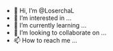 - 👋 Hi, I’m @LoserchaL
- 👀 I’m interested in ...
- 🌱 I’m currently learning ...
- 💞️ I’m looking to collaborate on ...
- 📫 How to reach me ...

<!---
LoserchaL/LoserchaL is a ✨ special ✨ repository because its `README.md` (this file) appears on your GitHub profile.
You can click the Preview link to take a look at your changes.
--->
